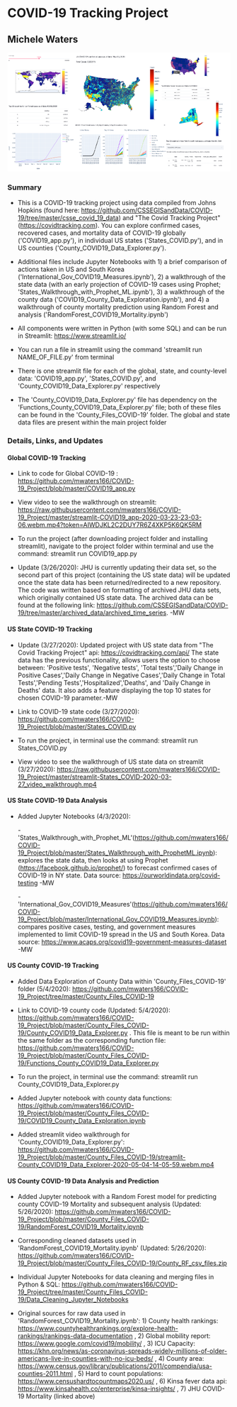 # COVID-19 Tracking Project

## Michele Waters

![COVID-19 Tracking](https://raw.githubusercontent.com/mwaters166/COVID-19_Project/master/Pages_COVID-19.png)

### Summary

* This is a COVID-19 tracking project using data compiled from Johns Hopkins (found here: https://github.com/CSSEGISandData/COVID-19/tree/master/csse_covid_19_data) and "The Covid Tracking Project" (https://covidtracking.com).  You can explore confirmed cases, recovered cases, and mortality data of COVID-19 globally ('COVID19_app.py'), in individual US states ('States_COVID.py'), and in US counties ('County_COVID19_Data_Explorer.py'). 

* Additional files include Jupyter Notebooks with 1) a brief comparison of actions taken in US and South Korea ('International_Gov_COVID19_Measures.ipynb'), 2) a walkthrough of the state data (with an early projection of COVID-19 cases using Prophet; 'States_Walkthrough_with_Prophet_ML.ipynb'), 3) a walkthrough of the county data ('COVID19_County_Data_Exploration.ipynb'), and 4) a walkthrough of county mortality prediction using Random Forest and analysis ('RandomForest_COVID19_Mortality.ipynb')

* All components were written in Python (with some SQL) and can be run in Streamlit: https://www.streamlit.io/

* You can run a file in streamlit using the command 'streamlit run NAME_OF_FILE.py' from terminal

* There is one streamlit file for each of the global, state, and county-level data: 'COVID19_app.py', 'States_COVID.py', and 'County_COVID19_Data_Explorer.py' respectively

* The 'County_COVID19_Data_Explorer.py' file has dependency on the 'Functions_County_COVID19_Data_Explorer.py' file; both of these files can be found in the 'County_Files_COVID-19' folder. The global and state data files are present within the main project folder

### Details, Links, and Updates

#### Global COVID-19 Tracking

* Link to code for Global COVID-19 : https://github.com/mwaters166/COVID-19_Project/blob/master/COVID19_app.py

* View video to see the walkthrough on streamlit:
https://raw.githubusercontent.com/mwaters166/COVID-19_Project/master/streamlit-COVID19_app-2020-03-23-23-03-06.webm.mp4?token=AIWDJKL2C2DUY7R6Z4XKP5K6QK5RM

* To run the project (after downloading project folder and installing streamlit), navigate to the project folder within terminal and use the command: 
    streamlit run COVID19_app.py
    
* Update (3/26/2020): JHU is currently updating their data set, so the second part of this project (containing the US state data) will be updated once the state data has been returned/redirected to a new repository. The code was written based on formatting of archived JHU data sets, which originally contained US state data. The archived data can be found at the following link: https://github.com/CSSEGISandData/COVID-19/tree/master/archived_data/archived_time_series. -MW

#### US State COVID-19 Tracking

* Update (3/27/2020): Updated project with US state data from "The Covid Tracking Project" api: https://covidtracking.com/api/
 The state data has the previous functionality, allows users the option to choose between: 'Positive tests', 'Negative tests', 'Total tests','Daily Change in Positive Cases','Daily Change in Negative Cases','Daily Change in Total Tests','Pending Tests','Hospitalized','Deaths', and 'Daily Change in Deaths' data. It also adds a feature displaying the top 10 states for chosen COVID-19 parameter.-MW
 
* Link to COVID-19 state code (3/27/2020): https://github.com/mwaters166/COVID-19_Project/blob/master/States_COVID.py
 
* To run the project, in terminal use the command: 
    streamlit run States_COVID.py
 
* View video to see the walkthrough of US state data on streamlit (3/27/2020):
 https://raw.githubusercontent.com/mwaters166/COVID-19_Project/master/streamlit-States_COVID-2020-03-27_video_walkthrough.mp4
 
#### US State COVID-19 Data Analysis

* Added Jupyter Notebooks (4/3/2020):
 
   -'States_Walkthrough_with_Prophet_ML'(https://github.com/mwaters166/COVID-19_Project/blob/master/States_Walkthrough_with_ProphetML.ipynb): explores the state data, then looks at using Prophet (https://facebook.github.io/prophet/) to forecast confirmed cases of COVID-19 in NY state. Data source: https://ourworldindata.org/covid-testing -MW
   
   -'International_Gov_COVID19_Measures'(https://github.com/mwaters166/COVID-19_Project/blob/master/International_Gov_COVID19_Measures.ipynb): compares positive cases, testing, and government measures implemented to limit COVID-19 spread in the US and South Korea. Data source: https://www.acaps.org/covid19-government-measures-dataset -MW
 
#### US County COVID-19 Tracking

* Added Data Exploration of County Data within 'County_Files_COVID-19' folder (5/4/2020): https://github.com/mwaters166/COVID-19_Project/tree/master/County_Files_COVID-19

* Link to COVID-19 county code (Updated: 5/4/2020): https://github.com/mwaters166/COVID-19_Project/blob/master/County_Files_COVID-19/County_COVID19_Data_Explorer.py . This file is meant to be run within the same folder as the corresponding function file: https://github.com/mwaters166/COVID-19_Project/blob/master/County_Files_COVID-19/Functions_County_COVID19_Data_Explorer.py

* To run the project, in terminal use the command: 
    streamlit run County_COVID19_Data_Explorer.py
    
* Added Jupyter notebook with county data functions: https://github.com/mwaters166/COVID-19_Project/blob/master/County_Files_COVID-19/COVID19_County_Data_Exploration.ipynb

* Added streamlit video walkthrough for 'County_COVID19_Data_Explorer.py': https://github.com/mwaters166/COVID-19_Project/blob/master/County_Files_COVID-19/streamlit-County_COVID19_Data_Explorer-2020-05-04-14-05-59.webm.mp4

#### US County COVID-19 Data Analysis and Prediction

* Added Jupyter notebook with a Random Forest model for predicting county COVID-19 Mortality and subsequent analysis (Updated: 5/26/2020): https://github.com/mwaters166/COVID-19_Project/blob/master/County_Files_COVID-19/RandomForest_COVID19_Mortality.ipynb 

* Corresponding cleaned datasets used in 'RandomForest_COVID19_Mortality.ipynb' (Updated: 5/26/2020): https://github.com/mwaters166/COVID-19_Project/blob/master/County_Files_COVID-19/County_RF_csv_files.zip 

* Individual Jupyter Notebooks for data cleaning and merging files in Python & SQL: https://github.com/mwaters166/COVID-19_Project/tree/master/County_Files_COVID-19/Data_Cleaning_Jupyter_Notebooks

* Original sources for raw data used in 'RandomForest_COVID19_Mortality.ipynb': 1) County health rankings: https://www.countyhealthrankings.org/explore-health-rankings/rankings-data-documentation , 2) Global mobility report: https://www.google.com/covid19/mobility/ , 3) ICU Capacity: https://khn.org/news/as-coronavirus-spreads-widely-millions-of-older-americans-live-in-counties-with-no-icu-beds/ , 4) County area: https://www.census.gov/library/publications/2011/compendia/usa-counties-2011.html , 5) Hard to count populations: https://www.censushardtocountmaps2020.us/ , 6) Kinsa fever data api: https://www.kinsahealth.co/enterprise/kinsa-insights/ , 7) JHU COVID-19 Mortality (linked above)
 


